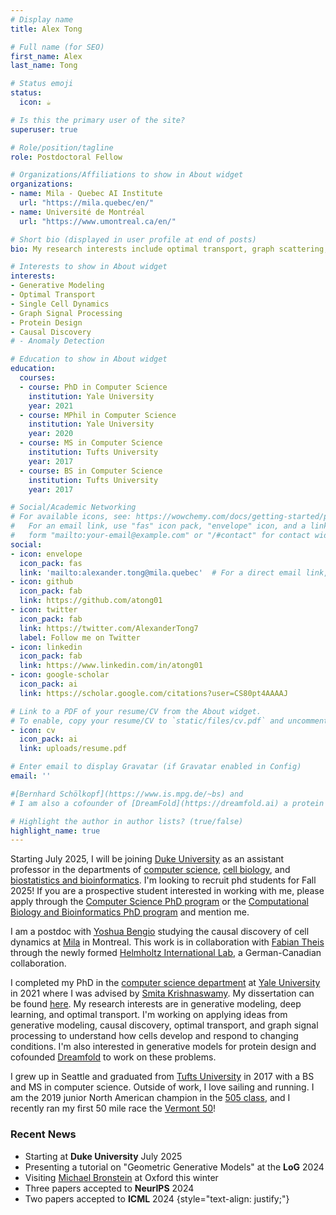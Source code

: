 ```yaml
---
# Display name
title: Alex Tong

# Full name (for SEO)
first_name: Alex
last_name: Tong

# Status emoji
status:
  icon: ☕️

# Is this the primary user of the site?
superuser: true

# Role/position/tagline
role: Postdoctoral Fellow

# Organizations/Affiliations to show in About widget
organizations:
- name: Mila - Quebec AI Institute
  url: "https://mila.quebec/en/"
- name: Université de Montréal
  url: "https://www.umontreal.ca/en/"

# Short bio (displayed in user profile at end of posts)
bio: My research interests include optimal transport, graph scattering, and normalizing flows.

# Interests to show in About widget
interests:
- Generative Modeling
- Optimal Transport
- Single Cell Dynamics
- Graph Signal Processing
- Protein Design
- Causal Discovery
# - Anomaly Detection

# Education to show in About widget
education:
  courses:
  - course: PhD in Computer Science
    institution: Yale University
    year: 2021
  - course: MPhil in Computer Science
    institution: Yale University
    year: 2020
  - course: MS in Computer Science
    institution: Tufts University
    year: 2017
  - course: BS in Computer Science
    institution: Tufts University
    year: 2017

# Social/Academic Networking
# For available icons, see: https://wowchemy.com/docs/getting-started/page-builder/#icons
#   For an email link, use "fas" icon pack, "envelope" icon, and a link in the
#   form "mailto:your-email@example.com" or "/#contact" for contact widget.
social:
- icon: envelope
  icon_pack: fas
  link: 'mailto:alexander.tong@mila.quebec'  # For a direct email link, use "mailto:test@example.org".
- icon: github
  icon_pack: fab
  link: https://github.com/atong01
- icon: twitter
  icon_pack: fab
  link: https://twitter.com/AlexanderTong7
  label: Follow me on Twitter
- icon: linkedin
  icon_pack: fab
  link: https://www.linkedin.com/in/atong01
- icon: google-scholar
  icon_pack: ai
  link: https://scholar.google.com/citations?user=CS80pt4AAAAJ

# Link to a PDF of your resume/CV from the About widget.
# To enable, copy your resume/CV to `static/files/cv.pdf` and uncomment the lines below.
- icon: cv
  icon_pack: ai
  link: uploads/resume.pdf

# Enter email to display Gravatar (if Gravatar enabled in Config)
email: ''

#[Bernhard Schölkopf](https://www.is.mpg.de/~bs) and 
# I am also a cofounder of [DreamFold](https://dreamfold.ai) a protein design startup.

# Highlight the author in author lists? (true/false)
highlight_name: true
---
```


Starting July 2025, I will be joining [Duke University](https://duke.edu) as an assistant professor in the departments of [computer science](https://cs.duke.edu), [cell biology](https://cellbio.duke.edu), and [biostatistics and bioinformatics](https://biostat.duke.edu). I'm looking to recruit phd students for Fall 2025! If you are a prospective student interested in working with me, please apply through the [Computer Science PhD program](https://gradschool.duke.edu/academics/programs-degrees/computer-science/#apply) or the [Computational Biology and Bioinformatics PhD program](https://gradschool.duke.edu/academics/programs-degrees/computational-biology-and-bioinformatics/) and mention me.

I am a postdoc with [Yoshua Bengio](https://https://yoshuabengio.org) studying
the causal discovery of cell dynamics at [Mila](https://mila.quebec/en/) in
Montreal. This work is in collaboration with 
[Fabian Theis](https://www.helmholtz-muenchen.de/icb/institute/staff/staff/ma/2494/index.html)
through the newly formed [Helmholtz International Lab](https://www.helmholtz.ai/themenmenue/our-research/helmholtz-international-labs/index.html), a German-Canadian collaboration.

I completed my PhD in the [computer science department](https://cpsc.yale.edu) at [Yale University](https://www.yale.edu) in 2021 where I was advised by [Smita Krishnaswamy](https://www.krishnaswamylab.org). My dissertation can be found [here](uploads/Alexander_Tong_Thesis.pdf).
My research interests are in generative modeling, deep learning, and optimal transport. 
I'm working on applying ideas from generative modeling, causal discovery, optimal transport, and graph signal processing to understand how cells develop and respond to changing conditions.
I'm also interested in generative models for protein design and cofounded [Dreamfold](https://www.dreamfold.ai/) to work on these problems.

I grew up in Seattle and graduated from [Tufts
University](https://www.tufts.edu) in 2017 with a BS and MS in computer
science. Outside of work, I love sailing and running. I am the 2019 junior North
American champion in the [505 class](https://www.int505.org), and I recently
ran my first 50 mile race the [Vermont 50](https://vermont50.com)!

### Recent News

* Starting at **Duke University** July 2025
* Presenting a tutorial on "Geometric Generative Models" at the **LoG** 2024
* Visiting [Michael Bronstein](https://www.cs.ox.ac.uk/people/michael.bronstein/) at Oxford this winter
* Three papers accepted to **NeurIPS** 2024
* Two papers accepted to **ICML** 2024
{style="text-align: justify;"}

